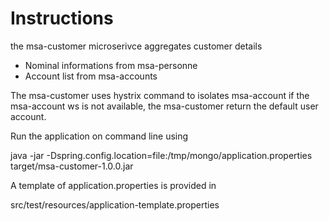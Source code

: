 # Instructions
the msa-customer microserivce  aggregates customer  details
*  Nominal informations from msa-personne
 * Account list from msa-accounts

The msa-customer uses hystrix command to isolates msa-account
if the msa-account ws is not available, the msa-customer return the default user account.

Run the application on command line using 

java -jar -Dspring.config.location=file:/tmp/mongo/application.properties target/msa-customer-1.0.0.jar

A template of application.properties is provided in 

src/test/resources/application-template.properties
